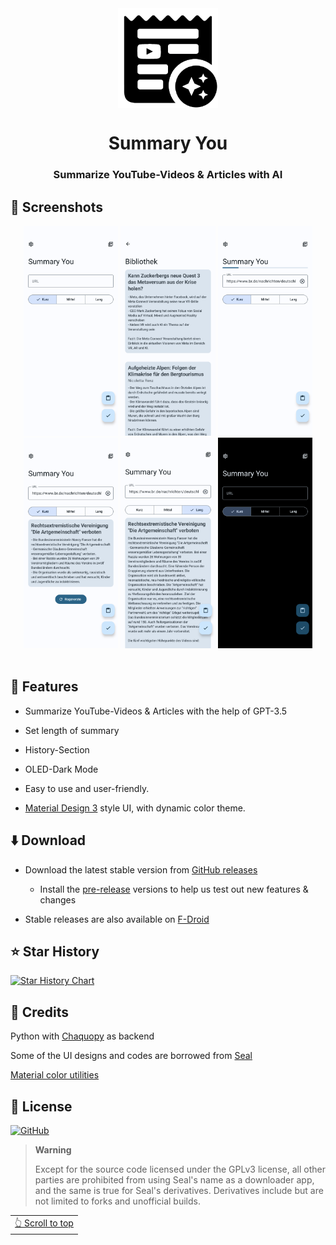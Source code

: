 <div align="center">

<img width="" src="Bildschirmfoto_vom_2023-09-08_01-39-34-removebg-preview.png"  width=160 height=160  align="center">

# Summary You

### Summarize YouTube-Videos & Articles with AI


</div>


## 📱 Screenshots

<div align="center">
<div>
<img src="Screenshot_20230927-164030.png" width="30%" />
<img src="Screenshot_20230927-164034.png" width="30%" />
<img src="Screenshot_20230927-164055.png" width="30%" />
<img src="Screenshot_20230927-164211.png" width="30%" />
<img src="Screenshot_20230927-164300.png" width="30%" />
<img src="Screenshot_20230927-170348.png" width="30%" />

</div>
</div>

<br>

## 📖 Features

- Summarize YouTube-Videos & Articles with the help of GPT-3.5

- Set length of summary

- History-Section

- OLED-Dark Mode

- Easy to use and user-friendly.

- [Material Design 3](https://m3.material.io/) style UI, with dynamic color theme.



## ⬇️ Download

- Download the latest stable version from [GitHub releases](https://github.com/JunkFood02/Seal/releases/latest)
  - Install the [pre-release](https://github.com/JunkFood02/Seal/releases/) versions to help us test out new features & changes

- Stable releases are also available on [F-Droid](https://f-droid.org/packages/com.junkfood.seal/)

<!-- [<img src="https://fdroid.gitlab.io/artwork/badge/get-it-on.png"
     alt="Get it on F-Droid"
     height="70">](https://f-droid.org/packages/com.junkfood.seal/) -->

## ⭐️ Star History

[![Star History Chart](https://api.star-history.com/svg?repos=jeffconrad18/SummaryYouPython&type=Timeline)](https://star-history.com/#JunkFood02/Seal&Timeline)


## 🧱 Credits

Python with [Chaquopy](https://github.com/chaquo/chaquopy) as backend

Some of the UI designs and codes are borrowed from [Seal](https://github.com/JunkFood02/Seal)

[Material color utilities](https://github.com/material-foundation/material-color-utilities)


## 📃 License

[![GitHub](https://img.shields.io/github/license/JunkFood02/Seal?style=for-the-badge)](https://github.com/JunkFood02/Seal/blob/main/LICENSE)

>**Warning**
>
>Except for the source code licensed under the GPLv3 license,
>all other parties are prohibited from using Seal's name as a downloader app,
>and the same is true for Seal's derivatives.
>Derivatives include but are not limited to forks and unofficial builds.

<div align="right">
<table><td>
<a href="#start-of-content">👆 Scroll to top</a>
</td></table>
</div>

